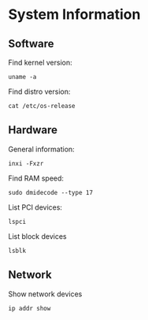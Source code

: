 # System Information

## Software

Find kernel version:
```shell script
uname -a
```

Find distro version:
```shell script
cat /etc/os-release
```

## Hardware

General information:
```shell script
inxi -Fxzr
```

Find RAM speed:
```shell script
sudo dmidecode --type 17
```

List PCI devices:
```
lspci
```

List block devices
```
lsblk
```

## Network

Show network devices
``` 
ip addr show
```

